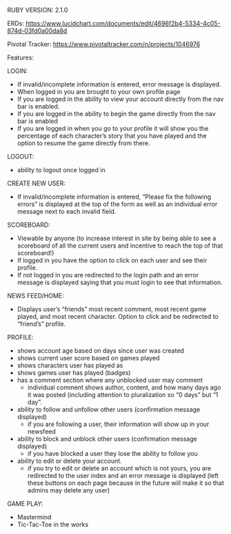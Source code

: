 RUBY VERSION: 2.1.0

ERDs:
https://www.lucidchart.com/documents/edit/4696f2b4-5334-4c05-874d-03fd0a00da8d

Pivotal Tracker: 
https://www.pivotaltracker.com/n/projects/1046976

Features:

LOGIN:
* If invalid/incomplete information is entered, error message is displayed.
* When logged in you are brought to your own profile page
* If you are logged in the ability to view your account directly from the nav bar is enabled. 
* If you are logged in the ability to begin the game directly from the nav bar is enabled
* If you are logged in when you go to your profile it will show you the percentage of each character’s story that you have played and the option to resume the game directly from there.

LOGOUT:
* ability to logout once logged in

CREATE NEW USER:
* If invalid/incomplete information is entered, “Please fix the following errors” is displayed at the top of the form as well as an individual error message next to each invalid field.

SCOREBOARD:
* Viewable by anyone (to increase interest in site by being able to see a scoreboard of all the current users and incentive to reach the top of that scoreboard!)
* If logged in you have the option to click on each user and see their profile.
* If not logged in you are redirected to the login path and an error message is displayed saying that you must login to see that information.

NEWS FEED/HOME:
* Displays user’s “friends” most recent comment, most recent game played, and most recent character. Option to click and be redirected to “friend’s” profile.

PROFILE:
* shows account age based on days since user was created
* shows current user score based on games played
* shows characters user has played as
* shows games user has played (badges)
* has a comment section where any unblocked user may comment
  * individual comment shows author, content, and how many days ago it was posted (including attention to pluralization so “0 days” but “1 day”.
* ability to follow and unfollow other users (confirmation message displayed)
  * if you are following a user, their information will show up in your newsfeed
* ability to block and unblock other users (confirmation message displayed)
  * if you have blocked a user they lose the ability to follow you
* ability to edit or delete your account.
  * if you try to edit or delete an account which is not yours, you are redirected to the user index and an error message is displayed (left these buttons on each page because in the future will make it so that admins may delete any user)


GAME PLAY:
* Mastermind
* Tic-Tac-Toe in the works



